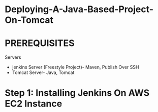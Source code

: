 # Deploying-A-Java-Based-Project-On-Tomcat

# PREREQUISITES

Servers
- jenkins Server (Freestyle Project)- Maven, Publish Over SSH
- Tomcat Server- Java, Tomcat

# Step 1: Installing Jenkins On AWS EC2 Instance
